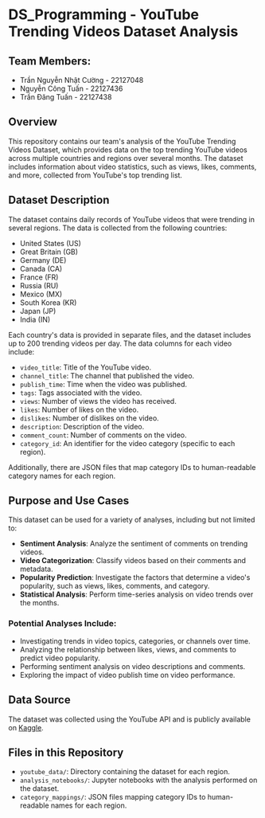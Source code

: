 # DS_Programming - YouTube Trending Videos Dataset Analysis
## Team Members:
- Trần Nguyễn Nhật Cường - 22127048
- Nguyễn Công Tuấn - 22127436
- Trần Đăng Tuấn - 22127438

## Overview

This repository contains our team's analysis of the YouTube Trending Videos Dataset, which provides data on the top trending YouTube videos across multiple countries and regions over several months. The dataset includes information about video statistics, such as views, likes, comments, and more, collected from YouTube's top trending list.

## Dataset Description

The dataset contains daily records of YouTube videos that were trending in several regions. The data is collected from the following countries:

- United States (US)
- Great Britain (GB)
- Germany (DE)
- Canada (CA)
- France (FR)
- Russia (RU)
- Mexico (MX)
- South Korea (KR)
- Japan (JP)
- India (IN)

Each country's data is provided in separate files, and the dataset includes up to 200 trending videos per day. The data columns for each video include:

- `video_title`: Title of the YouTube video.
- `channel_title`: The channel that published the video.
- `publish_time`: Time when the video was published.
- `tags`: Tags associated with the video.
- `views`: Number of views the video has received.
- `likes`: Number of likes on the video.
- `dislikes`: Number of dislikes on the video.
- `description`: Description of the video.
- `comment_count`: Number of comments on the video.
- `category_id`: An identifier for the video category (specific to each region).

Additionally, there are JSON files that map category IDs to human-readable category names for each region.

## Purpose and Use Cases

This dataset can be used for a variety of analyses, including but not limited to:

- **Sentiment Analysis**: Analyze the sentiment of comments on trending videos.
- **Video Categorization**: Classify videos based on their comments and metadata.
- **Popularity Prediction**: Investigate the factors that determine a video's popularity, such as views, likes, comments, and category.
- **Statistical Analysis**: Perform time-series analysis on video trends over the months.

### Potential Analyses Include:
- Investigating trends in video topics, categories, or channels over time.
- Analyzing the relationship between likes, views, and comments to predict video popularity.
- Performing sentiment analysis on video descriptions and comments.
- Exploring the impact of video publish time on video performance.

## Data Source

The dataset was collected using the YouTube API and is publicly available on [Kaggle](https://www.kaggle.com/datasets/datasnaek/youtube-new).

## Files in this Repository

- `youtube_data/`: Directory containing the dataset for each region.
- `analysis_notebooks/`: Jupyter notebooks with the analysis performed on the dataset.
- `category_mappings/`: JSON files mapping category IDs to human-readable names for each region.
